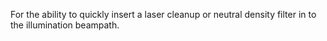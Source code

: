 For the ability to quickly insert a laser cleanup or neutral density
filter in to the illumination beampath.
